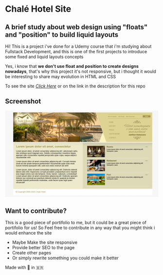 # Chalé Hotel Site

## A brief study about web design using "floats" and "position" to build liquid layouts

Hi! This is a project i've done for a Udemy course that i'm studying about Fullstack Development, and this is one of the first projects to introduce some fixed and liquid layouts concepts

Yes, i know that **we don't use float and position to create designs nowadays**, that's why this project it's not responsive, but i thought it would be interesting to share may evolution in HTML and CSS

To see the site [_Click Here_](https://gudaoliveira.github.io/Chale-Hotel-Site) or on the link in the description for this repo

## Screenshot
![Screenshot of the page](/screenshot.png)

## Want to contribute?

This is a good piece of portifolio to me, but it could be a great piece of portifolio for us! So Feel free to contribute in any way that you might think i would enhance the site

* Maybe Make the site responsive
* Provide better SEO to the page
* Create other pages
* Or simply rewrite something you could make it better

Made with 💞 in :brazil: